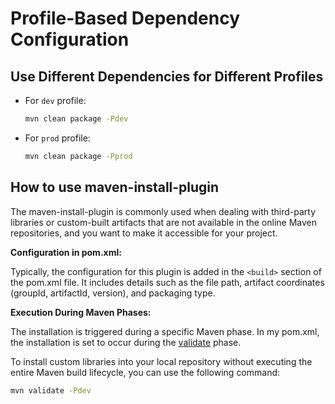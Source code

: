 # Profile-Based Dependency Configuration

## Use Different Dependencies for Different Profiles

* For `dev` profile:

  ```bash
  mvn clean package -Pdev
  ```

* For `prod` profile:

  ```bash
  mvn clean package -Pprod
  ```

## How to use maven-install-plugin

The maven-install-plugin is commonly used when dealing with third-party libraries or custom-built artifacts that are not available in the online Maven repositories, and you want to make it accessible for your project.

**Configuration in pom.xml:**

  Typically, the configuration for this plugin is added in the `<build>` section of the pom.xml file. It includes details such as the file path, artifact coordinates (groupId, artifactId, version), and packaging type.

**Execution During Maven Phases:**

  The installation is triggered during a specific Maven phase. In my pom.xml, the installation is set to occur during the <u>validate</u> phase.

  To install custom libraries into your local repository without executing the entire Maven build lifecycle, you can use the following command:

  ```bash
  mvn validate -Pdev
  ```
